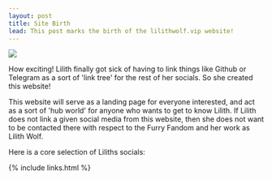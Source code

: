 ```yaml
---
layout: post
title: Site Birth
lead: This post marks the birth of the lilithwolf.vip website!
---
```


<img class="particles-photo" src="{{ site.photo }}" />

How exciting! Lilith finally got sick of having to link things like Github or Telegram as a sort of 'link tree' for the rest of her socials. So she created this website!

This website will serve as a landing page for everyone interested, and act as a sort of 'hub world' for anyone who wants to get to know Lilith. If Lilith does not link a given social media from this website, then she does not want to be contacted there with respect to the Furry Fandom and her work as Lilith Wolf.

Here is a core selection of Liliths socials:

{% include links.html %}
